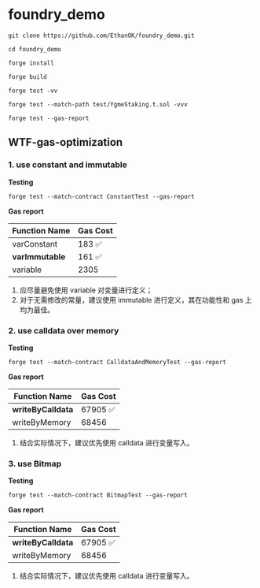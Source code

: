 # foundry_demo

```
git clone https://github.com/EthanOK/foundry_demo.git
```

```
cd foundry_demo

forge install

forge build

forge test -vv

forge test --match-path test/YgmeStaking.t.sol -vvv

forge test --gas-report
```

## WTF-gas-optimization

### 1. use constant and immutable

**Testing**

```
forge test --match-contract ConstantTest --gas-report
```

**Gas report**

| Function Name    | Gas Cost |
| ---------------- | -------- |
| varConstant      | 183 ✅   |
| **varImmutable** | 161 ✅   |
| variable         | 2305     |

1. 应尽量避免使用 variable 对变量进行定义；
2. 对于无需修改的常量，建议使用 immutable 进行定义，其在功能性和 gas 上均为最佳。

### 2. use calldata over memory

**Testing**

```
forge test --match-contract CalldataAndMemoryTest --gas-report
```

**Gas report**

| Function Name       | Gas Cost |
| ------------------- | -------- |
| **writeByCalldata** | 67905 ✅ |
| writeByMemory       | 68456    |

1. 结合实际情况下，建议优先使用 calldata 进行变量写入。

### 3. use Bitmap

**Testing**

```
forge test --match-contract BitmapTest --gas-report
```

**Gas report**

| Function Name       | Gas Cost |
| ------------------- | -------- |
| **writeByCalldata** | 67905 ✅ |
| writeByMemory       | 68456    |

1. 结合实际情况下，建议优先使用 calldata 进行变量写入。
